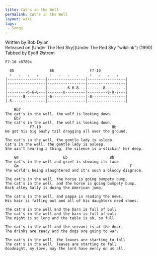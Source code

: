 ```yaml
---
title: Cat's in the Well
permalink: Cat's in the Well
layout: wiki
tags:
 - Songs
---
```


Written by Bob Dylan  
Released on [Under The Red Sky](Under The Red Sky "wikilink") (1990)  
Tabbed by Eyolf Østrem

    F7-10 x8789x

      Bb                Eb                F7-10
      :   .   .   .     :   .   .   .     :   .   .   .
    |-----------------|-----------------|-----------------|
    |-----------------|-----------------|-----------------|
    |-----------------|---------6-6-8---|-------8---------|
    |---------6-6-8---|-------8---------|---------8-8-7---|
    |-------8---------|-6---------------|-8---------------|
    |-6---------------|-----------------|-----------------|

        Bb7
    The cat's in the well, the wolf is looking down.
        Eb7
    The cat's in the well, the wolf is looking down.
               F7-10                                Bb
    He got his big bushy tail dragging all over the ground.

    The cat's in the well, the gentle lady is asleep.
    Cat's in the well, the gentle lady is asleep.
    She ain't hearing a thing, the silence is a-stickin' her deep.

        Gm                    Eb                   Bb
    The cat's in the well and grief is showing its face
        Gm                                                  F
    The world's being slaughtered and it's such a bloody disgrace.

    The cat's in the well, the horse is going bumpety bump.
    The cat's in the well, and the horse is going bumpety bump.
    Back alley Sally is doing the American jump.

    The cat's in the well, and pappa is reading the news.
    His hair is falling out and all of his daughters need shoes.

    The cat's in the well and the barn is full of bull
    The cat's in the well and the barn is full of bull
    The night is so long and the table is oh, so full

    The cat's in the well and the servant is at the door.
    The drinks are ready and the dogs are going to war.

    The cat's in the well, the leaves are starting to fall
    The cat's in the well, leaves are starting to fall
    Goodnight, my love, may the lord have mercy on us all.
